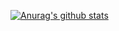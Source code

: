 [![Anurag's github stats](https://github-readme-stats.vercel.app/api?username=dierbei&show_icons=true)]([https://github.com/anuraghazra/github-readme-stats](https://github.com/dierbei/dream))

<!--
**dierbei/dierbei** is a ✨ _special_ ✨ repository because its `README.md` (this file) appears on your GitHub profile.

Here are some ideas to get you started:

- 🔭 I’m currently working on ...
- 🌱 I’m currently learning ...
- 👯 I’m looking to collaborate on ...
- 🤔 I’m looking for help with ...
- 💬 Ask me about ...
- 📫 How to reach me: ...
- 😄 Pronouns: ...
- ⚡ Fun fact: ...
-->
